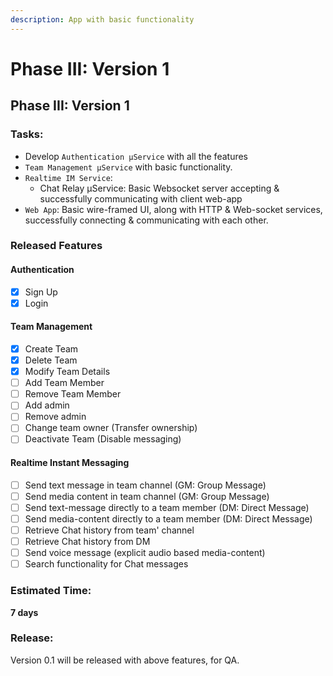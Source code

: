 ```yaml
---
description: App with basic functionality
---
```


# Phase III: Version 1

## Phase III: Version 1

### Tasks:

* Develop `Authentication µService` with all the features 
* `Team Management µService` with basic functionality. 
* `Realtime IM Service`:
  * Chat Relay µService: Basic Websocket server accepting & successfully communicating with client web-app  
* `Web App`: Basic wire-framed UI, along with HTTP & Web-socket services, successfully connecting & communicating with each other. 

### Released Features

#### Authentication

* [x] Sign Up
* [x] Login

#### Team Management

* [x] Create Team
* [x] Delete Team
* [x] Modify Team Details
* [ ] Add Team Member
* [ ] Remove Team Member
* [ ] Add admin
* [ ] Remove admin
* [ ] Change team owner \(Transfer ownership\)
* [ ] Deactivate Team \(Disable messaging\)

#### Realtime Instant Messaging

* [ ] Send text message in team channel \(GM: Group Message\)
* [ ] Send media content in team channel \(GM: Group Message\)
* [ ] Send text-message directly to a team member \(DM: Direct Message\)
* [ ] Send media-content directly to a team member \(DM: Direct Message\)
* [ ] Retrieve Chat history from team' channel
* [ ] Retrieve Chat history from DM
* [ ] Send voice message \(explicit audio based media-content\)
* [ ] Search functionality for Chat messages

### Estimated Time:

 **7 days**

### Release:

 Version 0.1 will be released with above features, for QA.

